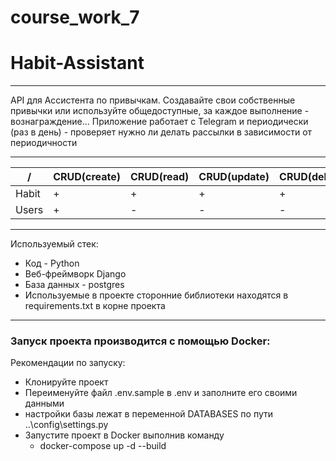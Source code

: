 # course_work_7

# Habit-Assistant
___

API для Ассистента по привычкам. Создавайте свои собственные привычки или используйте общедоступные, за каждое выполнение -
вознаграждение... Приложение работает с Telegram и периодически (раз в день) - проверяет нужно ли делать рассылки в 
зависимости от периодичности
___

/ | CRUD(create) | CRUD(read) | CRUD(update) | CRUD(delete)
-------|--------------|------------|--------------|--------------
Habit | + | + | + | +
Users | + | - | - | -
___
Используемый стек:
- Код - Python
- Веб-фреймворк Django
- База данных - postgres
- Используемые в проекте сторонние библиотеки находятся в requirements.txt в корне проекта
___

### Запуск проекта производится с помощью Docker:

Рекомендации по запуску:
- Клонируйте проект
- Переименуйте файл .env.sample в .env и заполните его своими данными
- настройки бaзы лежат в переменной DATABASES по пути ..\config\settings.py
- Запустите проект в Docker выполнив команду
   - docker-compose up -d --build